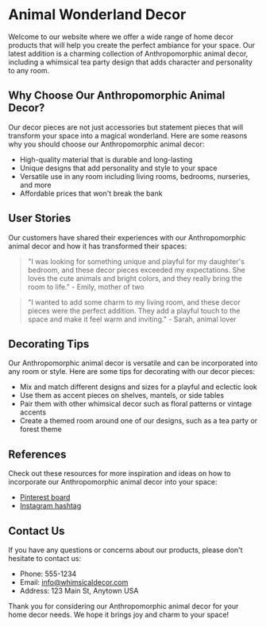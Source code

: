 <!--font:Cormorant Garamond-->

# Animal Wonderland Decor

Welcome to our website where we offer a wide range of home decor products that will help you create the perfect ambiance for your space. Our latest addition is a charming collection of An<wbr>thro<wbr>po<wbr>mor<wbr>phic animal decor, including a whimsical tea party design that adds character and personality to any room.

## Why Choose Our An<wbr>thro<wbr>po<wbr>mor<wbr>phic Animal Decor?

Our decor pieces are not just accessories but statement pieces that will transform your space into a magical wonderland. Here are some reasons why you should choose our An<wbr>thro<wbr>po<wbr>mor<wbr>phic animal decor:

-   High-quality material that is durable and long-lasting
-   Unique designs that add personality and style to your space
-   Versatile use in any room including living rooms, bedrooms, nurseries, and more
-   Affordable prices that won't break the bank

## User Stories

Our customers have shared their experiences with our An<wbr>thro<wbr>po<wbr>mor<wbr>phic animal decor and how it has transformed their spaces:

> "I was looking for something unique and playful for my daughter's bedroom, and these decor pieces exceeded my expectations. She loves the cute animals and bright colors, and they really bring the room to life." - Emily, mother of two

> "I wanted to add some charm to my living room, and these decor pieces were the perfect addition. They add a playful touch to the space and make it feel warm and inviting." - Sarah, animal lover

## Decorating Tips

Our An<wbr>thro<wbr>po<wbr>mor<wbr>phic animal decor is versatile and can be incorporated into any room or style. Here are some tips for decorating with our decor pieces:

-   Mix and match different designs and sizes for a playful and eclectic look
-   Use them as accent pieces on shelves, mantels, or side tables
-   Pair them with other whimsical decor such as floral patterns or vintage accents
-   Create a themed room around one of our designs, such as a tea party or forest theme

## References

Check out these resources for more inspiration and ideas on how to incorporate our An<wbr>thro<wbr>po<wbr>mor<wbr>phic animal decor into your space:

-   [Pinterest board](#)
-   [Instagram hashtag](#)

## Contact Us

If you have any questions or concerns about our products, please don't hesitate to contact us:

-   Phone: 555-1234
-   Email: info@whimsicaldecor.com
-   Address: 123 Main St, Anytown USA

Thank you for considering our An<wbr>thro<wbr>po<wbr>mor<wbr>phic animal decor for your home decor needs. We hope it brings joy and charm to your space!

<!--

Write me content for website with wallpaper which alt text is:

"A whimsical tea party with An<wbr>thro<wbr>po<wbr>mor<wbr>phic animals"

The name/title of the page should not be 1:1 copy of the alt text but rather a real content of the website which is using this wallpaper.

- Use markdown format
- Start with heading
- Heading should be short and concise
- The content should look like a real website
- The website should not be about the wallpaper, wallpaper is just a related background
- Heading should be contain work "wallpaper" or "background"
- Include real sections like references, contact, user stories, etc. use things relevant to the page purpose.
- Feel free to use structure like headings, bullets, numbering, blockquotes, paragraphs, horizontal lines, etc.
- You can use formatting like bold or _italic_
- You can include UTF-8 emojis
- Links should be only #hash anchors (and you can refer to the document itself)
- Do not include images


---


# The Whimsical Tea Party Wallpaper: Adding Charm to Your Space

Welcome to our website where we offer a wide range of home decor products that will help you create the perfect ambiance for your space. Our latest addition is the whimsical tea party wallpaper featuring An<wbr>thro<wbr>po<wbr>mor<wbr>phic animals, which adds charm and character to any room.

## Why Choose Our Wallpaper?

Our wallpaper is not just a background but a statement piece that will transform your space into a magical wonderland. Here are some reasons why you should choose our wallpaper:

- High-quality material that is durable and easy to install
- Unique design that adds personality and style to your space
- Versatile use in any room including living rooms, bedrooms, nurseries, and more
- Affordable price that won't break the bank

## User Stories

Our customers have shared their experiences with our whimsical tea party wallpaper and how it has transformed their spaces:

> "I was looking for something unique and fun for my daughter's bedroom, and this wallpaper exceeded my expectations. She loves the cute animals and bright colors, and it really brings the room to life." - Emily, mother of two

> "I wanted to create a cozy reading nook in my living room, and this wallpaper was the perfect addition. It adds a playful touch to the space and makes it feel warm and inviting." - Sarah, book lover

## Installation and Care

Our wallpaper is easy to install and maintain. Here are some tips for installation and care:

1. Prepare the wall surface by cleaning and smoothing out any bumps or imperfections.
2. Measure and cut the wallpaper to fit the wall dimensions.
3. Apply adhesive to the back of the wallpaper and carefully place it on the wall.
4. Smooth out any air bubbles or wrinkles with a wallpaper brush or squeegee.
5. Allow the wallpaper to dry completely before enjoying your new space.

To clean the wallpaper, simply use a damp cloth or sponge and mild soap. Avoid using abrasive cleaners or scrubbing too hard, as this can damage the wallpaper.

## References

Check out these resources for more inspiration and ideas on how to incorporate our whimsical tea party wallpaper into your space:

- [Pinterest board](#)
- [Instagram hashtag](#)

## Contact Us

If you have any questions or concerns about our products, please don't hesitate to contact us:

- Phone: 555-1234
- Email: info@whimsicalwallpaper.com
- Address: 123 Main St, Anytown USA

Thank you for considering our whimsical tea party wallpaper for your home decor needs. We hope it brings joy and charm to your space!


---


Heading should not include word "wallpaper". The website should not be about the wallpaper itself, wallpaper is just a related background, rewrite whole content.


---


# Create a Whimsical Wonderland in Your Home with An<wbr>thro<wbr>po<wbr>mor<wbr>phic Animal Decor

Welcome to our website where we offer a wide range of home decor products that will help you create the perfect ambiance for your space. Our latest addition is a charming collection of An<wbr>thro<wbr>po<wbr>mor<wbr>phic animal decor, including a whimsical tea party design that adds character and personality to any room.

## Why Choose Our An<wbr>thro<wbr>po<wbr>mor<wbr>phic Animal Decor?

Our decor pieces are not just accessories but statement pieces that will transform your space into a magical wonderland. Here are some reasons why you should choose our An<wbr>thro<wbr>po<wbr>mor<wbr>phic animal decor:

- High-quality material that is durable and long-lasting
- Unique designs that add personality and style to your space
- Versatile use in any room including living rooms, bedrooms, nurseries, and more
- Affordable prices that won't break the bank

## User Stories

Our customers have shared their experiences with our An<wbr>thro<wbr>po<wbr>mor<wbr>phic animal decor and how it has transformed their spaces:

> "I was looking for something unique and playful for my daughter's bedroom, and these decor pieces exceeded my expectations. She loves the cute animals and bright colors, and they really bring the room to life." - Emily, mother of two

> "I wanted to add some charm to my living room, and these decor pieces were the perfect addition. They add a playful touch to the space and make it feel warm and inviting." - Sarah, animal lover

## Decorating Tips

Our An<wbr>thro<wbr>po<wbr>mor<wbr>phic animal decor is versatile and can be incorporated into any room or style. Here are some tips for decorating with our decor pieces:

- Mix and match different designs and sizes for a playful and eclectic look
- Use them as accent pieces on shelves, mantels, or side tables
- Pair them with other whimsical decor such as floral patterns or vintage accents
- Create a themed room around one of our designs, such as a tea party or forest theme

## References

Check out these resources for more inspiration and ideas on how to incorporate our An<wbr>thro<wbr>po<wbr>mor<wbr>phic animal decor into your space:

- [Pinterest board](#)
- [Instagram hashtag](#)

## Contact Us

If you have any questions or concerns about our products, please don't hesitate to contact us:

- Phone: 555-1234
- Email: info@whimsicaldecor.com
- Address: 123 Main St, Anytown USA

Thank you for considering our An<wbr>thro<wbr>po<wbr>mor<wbr>phic animal decor for your home decor needs. We hope it brings joy and charm to your space!

-->
